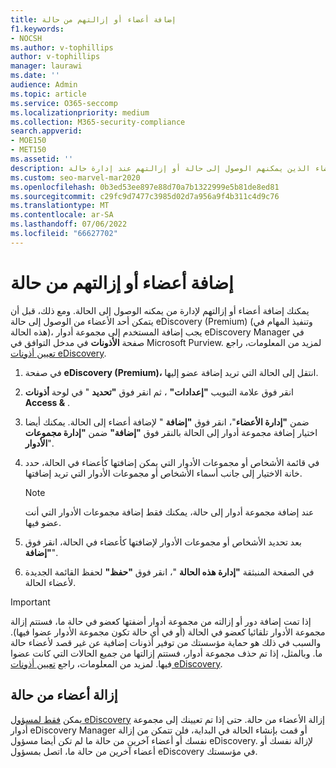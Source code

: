 ```yaml
---
title: إضافة أعضاء أو إزالتهم من حالة
f1.keywords:
- NOCSH
ms.author: v-tophillips
author: v-tophillips
manager: laurawi
ms.date: ''
audience: Admin
ms.topic: article
ms.service: O365-seccomp
ms.localizationpriority: medium
ms.collection: M365-security-compliance
search.appverid:
- MOE150
- MET150
ms.assetid: ''
description: تعرف على كيفية إضافة الأعضاء الذين يمكنهم الوصول إلى حالة أو إزالتهم عند إدارة حالة eDiscovery (Premium).
ms.custom: seo-marvel-mar2020
ms.openlocfilehash: 0b3ed53ee897e88d70a7b1322999e5b81de8ed81
ms.sourcegitcommit: c29fc9d7477c3985d02d7a956a9f4b311c4d9c76
ms.translationtype: MT
ms.contentlocale: ar-SA
ms.lasthandoff: 07/06/2022
ms.locfileid: "66627702"
---
```

# <a name="add-or-remove-members-from-a-case"></a>إضافة أعضاء أو إزالتهم من حالة

يمكنك إضافة أعضاء أو إزالتهم لإدارة من يمكنه الوصول إلى الحالة. ومع ذلك، قبل أن يتمكن أحد الأعضاء من الوصول إلى حالة eDiscovery (Premium) (وتنفيذ المهام في هذه الحالة)، يجب إضافة المستخدم إلى مجموعة أدوار eDiscovery Manager في صفحة **الأذونات** في مدخل التوافق في Microsoft Purview. لمزيد من المعلومات، راجع [تعيين أذونات eDiscovery](./assign-ediscovery-permissions.md).

1. في صفحة **eDiscovery (Premium)،** انتقل إلى الحالة التي تريد إضافة عضو إليها.

2. انقر فوق علامة التبويب **"إعدادات"** ، ثم انقر فوق **"تحديد** " في لوحة **أذونات Access &** .

3. ضمن **"إدارة الأعضاء**"، انقر فوق **"إضافة** " لإضافة أعضاء إلى الحالة. يمكنك أيضا اختيار إضافة مجموعة أدوار إلى الحالة بالنقر فوق  **"إضافة"** ضمن **"إدارة مجموعات الأدوار**".

4. في قائمة الأشخاص أو مجموعات الأدوار التي يمكن إضافتها كأعضاء في الحالة، حدد خانة الاختيار إلى جانب أسماء الأشخاص أو مجموعات الأدوار التي تريد إضافتها.

   > [!NOTE]
   > عند إضافة مجموعة أدوار إلى حالة، يمكنك فقط إضافة مجموعات الأدوار التي أنت عضو فيها.

5. بعد تحديد الأشخاص أو مجموعات الأدوار لإضافتها كأعضاء في الحالة، انقر فوق **"إضافة**".

6. في الصفحة المنبثقة **"إدارة هذه الحالة** "، انقر فوق **"حفظ"** لحفظ القائمة الجديدة لأعضاء الحالة.

> [!IMPORTANT]
> إذا تمت إضافة دور أو إزالته من مجموعة أدوار أضفتها كعضو في حالة ما، فستتم إزالة مجموعة الأدوار تلقائيا كعضو في الحالة (أو في أي حالة تكون مجموعة الأدوار عضوا فيها). والسبب في ذلك هو حماية مؤسستك من توفير أذونات إضافية عن غير قصد لأعضاء حالة ما. وبالمثل، إذا تم حذف مجموعة أدوار، فستتم إزالتها من جميع الحالات التي كانت عضوا فيها. لمزيد من المعلومات، راجع [تعيين أذونات eDiscovery](assign-ediscovery-permissions.md#adding-role-groups-as-members-of-ediscovery-cases).

## <a name="removing-members-from-a-case"></a>إزالة أعضاء من حالة

يمكن [فقط لمسؤول eDiscovery](assign-ediscovery-permissions.md) إزالة الأعضاء من حالة. حتى إذا تم تعيينك إلى مجموعة أدوار eDiscovery Manager أو قمت بإنشاء الحالة في البداية، فلن تتمكن من إزالة نفسك أو أعضاء آخرين من حالة ما لم تكن أيضا مسؤول eDiscovery. لإزالة نفسك أو أعضاء آخرين من حالة ما، اتصل بمسؤول eDiscovery في مؤسستك.
